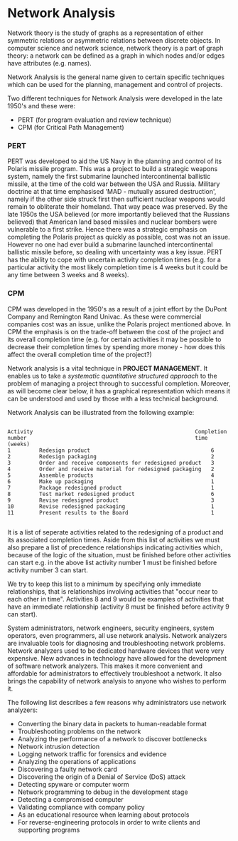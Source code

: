 Network Analysis
============================

Network theory is the study of graphs as a representation of either symmetric relations or asymmetric relations between discrete objects. In computer science and network science, network theory is a part of graph theory: a network can be defined as a graph in which nodes and/or edges have attributes (e.g. names).

Network Analysis is the general name given to certain specific techniques which can be used for the planning, management and control of projects. 

Two different techniques for Network Analysis were developed in the late 1950's and these were: 
- PERT (for program evaluation and review technique) 
- CPM (for Critical Path Management)

### PERT
PERT was developed to aid the US Navy in the planning and control of its Polaris missile program. This was a project to build a strategic weapons system, namely the first submarine launched intercontinental ballistic missile, at the time of the cold war between the USA and Russia. Military doctrine at that time emphasised 'MAD - mutually assured destruction', namely if the other side struck first then sufficient nuclear weapons would remain to obliterate their homeland. That way peace was preserved. By the late 1950s the USA believed (or more importantly believed that the Russians believed) that American land based missiles and nuclear bombers were vulnerable to a first strike. Hence there was a strategic emphasis on completing the Polaris project as quickly as possible, cost was not an issue. However no one had ever build a submarine launched intercontinental ballistic missile before, so dealing with uncertainty was a key issue. PERT has the ability to cope with uncertain activity completion times (e.g. for a particular activity the most likely completion time is 4 weeks but it could be any time between 3 weeks and 8 weeks). 

### CPM
CPM was developed in the 1950's as a result of a joint effort by the DuPont Company and Remington Rand Univac. As these were commercial companies cost was an issue, unlike the Polaris project mentioned above. In CPM the emphasis is on the trade-off between the cost of the project and its overall completion time (e.g. for certain activities it may be possible to decrease their completion times by spending more money - how does this affect the overall completion time of the project?)

Network analysis is a vital technique in **PROJECT MANAGEMENT**. It enables us to take a *systematic quantitative structured approach* to the problem of managing a project through to successful completion. Moreover, as will become clear below, it has a graphical representation which means it can be understood and used by those with a less technical background.

Network Analysis can be illustrated from the following example:


<pre><code>
Activity                                                   Completion 
number                                                     time (weeks)
1         Redesign product                                      6
2         Redesign packaging                                    2
3         Order and receive components for redesigned product   3
4         Order and receive material for redesigned packaging   2
5         Assemble products                                     4
6         Make up packaging                                     1
7         Package redesigned product                            1
8         Test market redesigned product                        6
9         Revise redesigned product                             3
10        Revise redesigned packaging                           1
11        Present results to the Board                          1

</code></pre>

It is a list of seperate activities related to the redesigning of a product and its associated completion times. Aside from this list of activities we must also prepare a list of precedence relationships indicating activities which, because of the logic of the situation, must be finished before other activities can start e.g. in the above list activity number 1 must be finished before activity number 3 can start. 

We try to keep this list to a minimum by specifying only immediate relationships, that is relationships involving activities that "occur near to each other in time". Activities 8 and 9 would be examples of activities that have an immediate relationship (activity 8 must be finished before activity 9 can start). 

System administrators, network engineers, security engineers, system operators, even programmers, all use network analysis. Network analyzers are invaluable tools for diagnosing and troubleshooting network problems. Network analyzers used to be dedicated hardware devices that were very expensive. New advances in technology have allowed for the development of software network analyzers. This makes it more convenient and affordable for administrators to effectively troubleshoot a network. It also brings the capability of network analysis to anyone who wishes to perform it.

The following list describes a few reasons why administrators use network analyzers:

- Converting the binary data in packets to human-readable format
- Troubleshooting problems on the network
- Analyzing the performance of a network to discover bottlenecks
- Network intrusion detection
- Logging network traffic for forensics and evidence
- Analyzing the operations of applications
- Discovering a faulty network card
- Discovering the origin of a Denial of Service (DoS) attack
- Detecting spyware or computer worm
- Network programming to debug in the development stage
- Detecting a compromised computer
- Validating compliance with company policy
- As an educational resource when learning about protocols
- For reverse-engineering protocols in order to write clients and supporting programs

